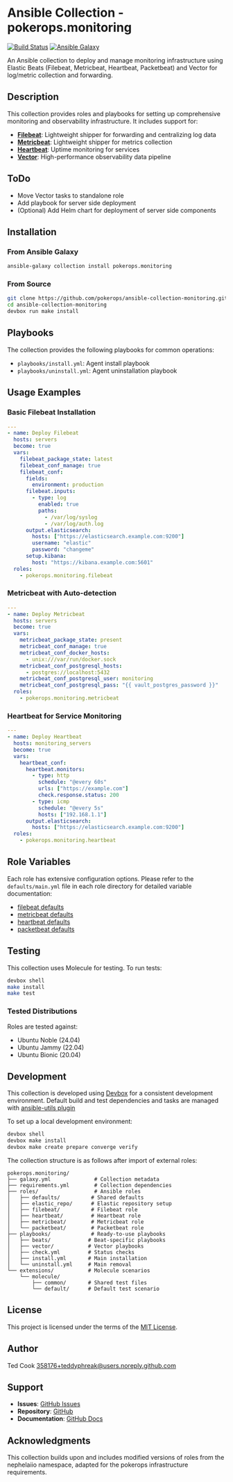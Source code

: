 # Ansible Collection - pokerops.monitoring

[![Build Status](https://github.com/pokerops/ansible-collection-monitoring/actions/workflows/build.yml/badge.svg)](https://github.com/pokerops/ansible-collection-monitoring/actions/workflows/build.yml)
[![Ansible Galaxy](http://img.shields.io/badge/ansible--galaxy-pokerops.monitoring-blue.svg)](https://galaxy.ansible.com/ui/repo/published/pokerops/monitoring/)

An Ansible collection to deploy and manage monitoring infrastructure using Elastic Beats (Filebeat, Metricbeat, Heartbeat, Packetbeat) and Vector for log/metric collection and forwarding.

## Description

This collection provides roles and playbooks for setting up comprehensive monitoring and observability infrastructure. It includes support for:

- [**Filebeat**](https://www.elastic.co/beats/filebeat): Lightweight shipper for forwarding and centralizing log data
- [**Metricbeat**](https://www.elastic.co/beats/metricbeat): Lightweight shipper for metrics collection
- [**Heartbeat**](https://www.elastic.co/beats/heartbeat): Uptime monitoring for services
- [**Vector**](https://vector.dev/): High-performance observability data pipeline

## ToDo

- Move Vector tasks to standalone role
- Add playbook for server side deployment
- (Optional) Add Helm chart for deployment of server side components

## Installation

### From Ansible Galaxy

```bash
ansible-galaxy collection install pokerops.monitoring
```

### From Source

```bash
git clone https://github.com/pokerops/ansible-collection-monitoring.git
cd ansible-collection-monitoring
devbox run make install
```

## Playbooks

The collection provides the following playbooks for common operations:

- `playbooks/install.yml`: Agent install playbook
- `playbooks/uninstall.yml`: Agent uninstallation playbook

## Usage Examples

### Basic Filebeat Installation

```yaml
---
- name: Deploy Filebeat
  hosts: servers
  become: true
  vars:
    filebeat_package_state: latest
    filebeat_conf_manage: true
    filebeat_conf:
      fields:
        environment: production
      filebeat.inputs:
        - type: log
          enabled: true
          paths:
            - /var/log/syslog
            - /var/log/auth.log
      output.elasticsearch:
        hosts: ["https://elasticsearch.example.com:9200"]
        username: "elastic"
        password: "changeme"
      setup.kibana:
        host: "https://kibana.example.com:5601"
  roles:
    - pokerops.monitoring.filebeat
```

### Metricbeat with Auto-detection

```yaml
---
- name: Deploy Metricbeat
  hosts: servers
  become: true
  vars:
    metricbeat_package_state: present
    metricbeat_conf_manage: true
    metricbeat_conf_docker_hosts:
      - unix:///var/run/docker.sock
    metricbeat_conf_postgresql_hosts:
      - postgres://localhost:5432
    metricbeat_conf_postgresql_user: monitoring
    metricbeat_conf_postgresql_pass: "{{ vault_postgres_password }}"
  roles:
    - pokerops.monitoring.metricbeat
```

### Heartbeat for Service Monitoring

```yaml
---
- name: Deploy Heartbeat
  hosts: monitoring_servers
  become: true
  vars:
    heartbeat_conf:
      heartbeat.monitors:
        - type: http
          schedule: "@every 60s"
          urls: ["https://example.com"]
          check.response.status: 200
        - type: icmp
          schedule: "@every 5s"
          hosts: ["192.168.1.1"]
      output.elasticsearch:
        hosts: ["https://elasticsearch.example.com:9200"]
  roles:
    - pokerops.monitoring.heartbeat
```

## Role Variables

Each role has extensive configuration options. Please refer to the `defaults/main.yml` file in each role directory for detailed variable documentation:

- [filebeat defaults](roles/filebeat/defaults/main.yml)
- [metricbeat defaults](roles/metricbeat/defaults/main.yml)
- [heartbeat defaults](roles/heartbeat/defaults/main.yml)
- [packetbeat defaults](roles/packetbeat/defaults/main.yml)

## Testing

This collection uses Molecule for testing. To run tests:

```bash
devbox shell
make install
make test
```

### Tested Distributions

Roles are tested against:

- Ubuntu Noble (24.04)
- Ubuntu Jammy (22.04)
- Ubuntu Bionic (20.04)

## Development

This collection is developed using [Devbox](https://devbox.sh) for a consistent development environment.
Default build and test dependencies and tasks are managed with [ansible-utils plugin ](https://github.com/pokerops/ansible-utilspokerops/ansible-utils.git)

To set up a local development environment:

```bash
devbox shell
devbox make install
devbox make create prepare converge verify
```

The collection structure is as follows after import of external roles:

```
pokerops.monitoring/
├── galaxy.yml              # Collection metadata
├── requirements.yml        # Collection dependencies
├── roles/                  # Ansible roles
│   ├── defaults/          # Shared defaults
│   ├── elastic_repo/      # Elastic repository setup
│   ├── filebeat/          # Filebeat role
│   ├── heartbeat/         # Heartbeat role
│   ├── metricbeat/        # Metricbeat role
│   └── packetbeat/        # Packetbeat role
├── playbooks/             # Ready-to-use playbooks
│   ├── beats/            # Beat-specific playbooks
│   ├── vector/           # Vector playbooks
│   ├── check.yml         # Status checks
│   ├── install.yml       # Main installation
│   └── uninstall.yml     # Main removal
└── extensions/           # Molecule scenarios
    └── molecule/
        ├── common/       # Shared test files
        └── default/      # Default test scenario
```

## License

This project is licensed under the terms of the [MIT License](https://opensource.org/license/mit).

## Author

Ted Cook <358176+teddyphreak@users.noreply.github.com>

## Support

- **Issues**: [GitHub Issues](https://github.com/pokerops/ansible-collection-monitoring/issues)
- **Repository**: [GitHub](https://github.com/pokerops/ansible-collection-monitoring)
- **Documentation**: [GitHub Docs](https://github.com/pokerops/ansible-collection-monitoring)

## Acknowledgments

This collection builds upon and includes modified versions of roles from the nephelaiio namespace, adapted for the pokerops infrastructure requirements.
